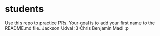 # students
Use this repo to practice PRs. Your goal is to add your first name to the README.md file.
Jackson
Udval :3
Chris
Benjamin
Madi :p
